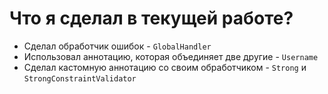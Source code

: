 # Что я сделал в текущей работе?
- Сделал обработчик ошибок - `GlobalHandler`
- Использовал аннотацию, которая объединяет две другие - `Username`
- Сделал кастомную аннотацию со своим обработчиком - `Strong` и `StrongConstraintValidator`
